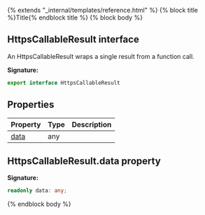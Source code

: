 {% extends "_internal/templates/reference.html" %}
{% block title %}Title{% endblock title %}
{% block body %}

## HttpsCallableResult interface

An HttpsCallableResult wraps a single result from a function call.

<b>Signature:</b>

```typescript
export interface HttpsCallableResult 
```

## Properties

|  Property | Type | Description |
|  --- | --- | --- |
|  [data](./functions-types.httpscallableresult.md#httpscallableresultdata_property) | any |  |

## HttpsCallableResult.data property

<b>Signature:</b>

```typescript
readonly data: any;
```
{% endblock body %}
